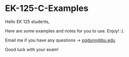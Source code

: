 # EK-125-C-Examples
 
 Hello EK 125 students, 
 
 Here are some examples and notes for you to use. Enjoy! :). 
 
 Email me if you have any questions -> pgdunn@bu.edu
 
 Good luck with your exam!
